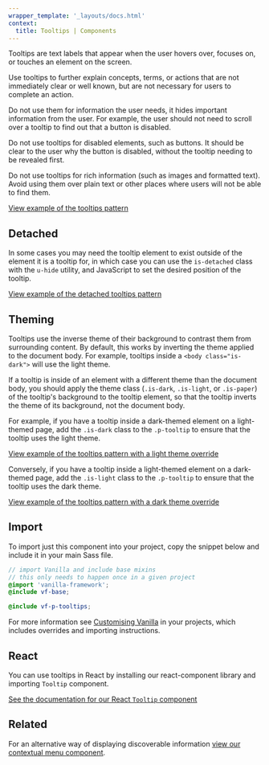 ```yaml
---
wrapper_template: '_layouts/docs.html'
context:
  title: Tooltips | Components
---
```


Tooltips are text labels that appear when the user hovers over, focuses on, or touches an element on the screen.

Use tooltips to further explain concepts, terms, or actions that are not immediately clear or well known, but are not necessary for users to complete an action.

Do not use them for information the user needs, it hides important information from the user. For example, the user should not need to scroll over a tooltip to find out that a button is disabled.

Do not use tooltips for disabled elements, such as buttons. It should be clear to the user why the button is disabled, without the tooltip needing to be revealed first.

Do not use tooltips for rich information (such as images and formatted text). Avoid using them over plain text or other places where users will not be able to find them.

<div class="embedded-example"><a href="/docs/examples/patterns/tooltips/default" class="js-example">
View example of the tooltips pattern
</a></div>

## Detached

In some cases you may need the tooltip element to exist outside of the element it is a tooltip for, in which case you can use the `is-detached` class with the `u-hide` utility, and JavaScript to set the desired position of the tooltip.

<div class="embedded-example"><a href="/docs/examples/patterns/tooltips/detached"  data-height="120" class="js-example">
View example of the detached tooltips pattern
</a></div>

## Theming

Tooltips use the inverse theme of their background to contrast them from surrounding content. By default, this works by inverting the theme applied to the document body.
For example, tooltips inside a `<body class="is-dark">` will use the light theme.

If a tooltip is inside of an element with a different theme than the document body, you should apply the theme class (`.is-dark`, `.is-light`, or `.is-paper`)
of the tooltip's background to the tooltip element, so that the tooltip inverts the theme of its background, not the document body.

For example, if you have a tooltip inside a dark-themed element on a light-themed page, add the `.is-dark` class to the `.p-tooltip` to ensure that the tooltip uses the light theme.

<div class="embedded-example"><a href="/docs/examples/patterns/tooltips/nesting-theme-override-light" class="js-example">
View example of the tooltips pattern with a light theme override
</a></div>

Conversely, if you have a tooltip inside a light-themed element on a dark-themed page, add the `.is-light` class to the `.p-tooltip` to ensure that the tooltip uses the dark theme.

<div class="embedded-example"><a href="/docs/examples/patterns/tooltips/nesting-theme-override-dark" class="js-example">
View example of the tooltips pattern with a dark theme override
</a></div>

## Import

To import just this component into your project, copy the snippet below and include it in your main Sass file.

```scss
// import Vanilla and include base mixins
// this only needs to happen once in a given project
@import 'vanilla-framework';
@include vf-base;

@include vf-p-tooltips;
```

For more information see [Customising Vanilla](/docs/customising-vanilla/) in your projects, which includes overrides and importing instructions.

## React

You can use tooltips in React by installing our react-component library and importing `Tooltip` component.

[See the documentation for our React `Tooltip` component](https://canonical.github.io/react-components/?path=/docs/tooltip--default-story)

## Related

For an alternative way of displaying discoverable information [view our contextual menu component](/docs/patterns/contextual-menu).
